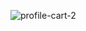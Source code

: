 ![profile-cart-2](https://user-images.githubusercontent.com/85369490/160294970-5fe1a82c-cdbf-48a5-be54-46416552a3f8.png)
